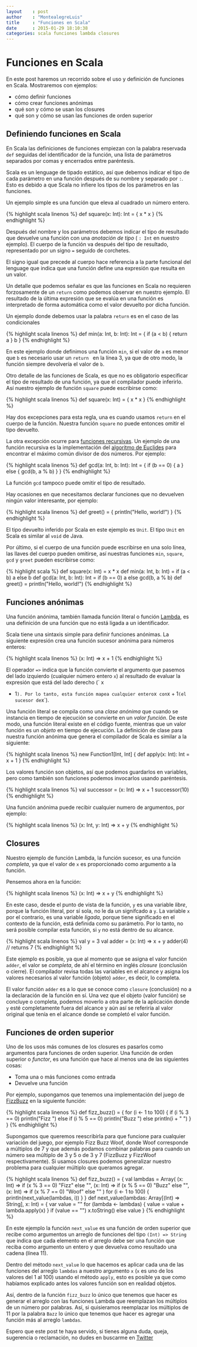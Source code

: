 ```yaml
---
layout    : post
author    : "MontealegreLuis"
title     : "Funciones en Scala"
date      : 2015-01-29 18:10:38
categories: scala funciones lambda closures
---
```


# Funciones en Scala

En este post haremos un recorrido sobre el uso y definición de funciones en Scala. Mostraremos
con ejemplos:

* cómo definir funciones
* cómo crear funciones anónimas
* qué son y cómo se usan los closures
* qué son y cómo se usan las funciones de orden superior

## Definiendo funciones en Scala

En Scala las definiciones de funciones empiezan con la palabra reservada `def` seguidas del
identificador de la función, una lista de parámetros separados por comas y encerrados entre
paréntesis.

Scala  es un lenguage de tipado estático, así que debemos indicar el tipo de cada parámetro en
una función después de su nombre  y separado por `:`. Esto es debido a que Scala no infiere los
tipos de  los parámetros en las funciones.

Un ejemplo simple es una función que eleva al cuadrado un número entero.

{% highlight scala linenos %}
def square(x: Int): Int = {
  x * x
}
{% endhighlight %}

Después del nombre  y los parámetros debemos indicar el tipo de resultado que devuelve  una
función con una *anotación de tipo* ( `: Int` en nuestro ejemplo). El cuerpo de la función va
después del tipo de resultado, representado por un signo `=` seguido de corchetes.

El signo igual que precede al cuerpo hace referencia a la parte funcional del lenguage que indica
que una función define una expresión que resulta en un valor.

Un detalle que podemos señalar es que las funciones en Scala no requieren forzosamente de un
`return` como podemos observar en nuestro ejemplo. El resultado de la última expresión que se
evalúa en una función es interpretado de forma automática como el valor devuelto por dicha
función.

Un ejemplo donde debemos usar la palabra `return` es en el caso de las condicionales

{% highlight scala linenos %}
def min(a: Int, b: Int): Int = {
  if (a < b) {
    return a
  }
  b
}
{% endhighlight %}

En este ejemplo donde definimos una función `min`, si el valor de `a` es menor que `b` es
necesario usar un `return ` en la línea 3, ya que de otro modo, la función siempre devolvería el
valor de `b`.

Otro detalle de las funciones de Scala,  es que no es obligatorio especificar el tipo de resultado
de una función, ya que el compilador puede inferirlo.  Así nuestro ejemplo de función `square`
puede escribirse como:

{% highlight scala linenos %}
def square(x: Int) = {
  x * x
}
{% endhighlight %}

Hay dos excepciones para esta regla,  una es cuando usamos `return` en el cuerpo de la función.
Nuestra función `square` no puede entonces omitir el tipo devuelto.

La otra excepción ocurre para [funciones recursivas][1]. Un ejemplo de una función recursiva es
la implementación del [algoritmo de Euclides][2] para encontrar el máximo común divisor de dos
números. Por ejemplo:

{% highlight scala linenos %}
def gcd(a: Int, b: Int): Int = {
  if (b == 0) {
    a
  } else {
    gcd(b, a % b)
  }
}
{% endhighlight %}

La función `gcd` tampoco puede omitir el tipo de resultado.

Hay ocasiones en que necesitamos declarar funciones que no devuelven ningún valor interesante, por ejemplo:

{% highlight scala linenos %}
def greet() = {
  println("Hello, world!")
}
{% endhighlight %}

El tipo devuelto inferido por Scala en este ejemplo es `Unit`. El tipo `Unit` en Scala es similar al
`void` de Java.

Por último, si el cuerpo de una función puede escribirse en una solo línea, las llaves del cuerpo
pueden omitirse, así nuestras funciones `min`, `square`, `gcd` y `greet` pueden escribirse como:

{% highlight scala %}
def square(x: Int) =  x * x
def min(a: Int, b: Int) =  if (a < b) a else b
def gcd(a: Int, b: Int): Int = if (b == 0) a else gcd(b, a % b)
def greet() = println("Hello, world!")
{% endhighlight %}

## Funciones anónimas

Una función anónima, también llamada función literal o función [Lambda][3], es una definición
de una función que no está ligada a un identificador.

Scala tiene una sintaxis simple para definir funciones anónimas. La siguiente expresión crea una
función sucesor anónima para números enteros:

{% highlight scala linenos %}
(x: Int) => x + 1
{% endhighlight %}

El operador `=>` indica que la función convierte el argumento que pasemos del lado izquierdo
(cualquier número entero `x`) al resultado de evaluar la expresión que está del lado derecho (` x
+ 1` ). Por lo tanto, esta función mapea cualquier entero `x`  con `x + 1` (el sucesor de `x`).

Una función literal se compila como una *clase anónima* que cuando se instancia en tiempo de
ejecución se convierte en un *valor función*. De este modo, una función literal existe en el
código fuente, mientras que un valor función es un *objeto* en tiempo de ejecución. La
definición de clase para nuestra función anónima que genera el compilador de Scala es similar a
la siguiente:

{% highlight scala linenos %}
new Function1[Int, Int] {
  def apply(x: Int): Int = x + 1
}
{% endhighlight %}

Los valores función son objetos, así que podemos guardarlos en variables, pero como también
son funciones podemos invocarlos usando paréntesis.

{% highlight scala linenos %}
val successor = (x: Int) => x + 1
successor(10)
{% endhighlight %}

Una función anónima puede recibir cualquier numero de argumentos, por ejemplo:

{% highlight scala linenos %}
(x: Int, y: Int) => x + y
{% endhighlight %}

## Closures

Nuestro ejemplo de función Lambda, la función sucesor, es una función *completa*, ya que el
valor de  `x` es proporcionado como argumento a la función.

Pensemos ahora en la función:

{% highlight scala linenos %}
(x: Int) => x + y
{% endhighlight %}

En este caso, desde el punto de vista de la función, `y` es una variable *libre*, porque la función
literal, por sí sola, no le da un signifcado a `y`. La variable `x` por el contrario, es una variable
*ligada*, porque tiene significado en el  contexto de la función, está definida como su
parámetro. Por lo tanto, no será posible compilar esta función, si `y` no está dentro de su
alcance.

{% highlight scala linenos %}
val y = 3
val adder = (x: Int) => x + y
adder(4) // returns 7
{% endhighlight %}

Este ejemplo es posible, ya que al momento que se asigna el valor función `adder`, el valor se
*completa*, de ahí el término en inglés *closure* (conclusión o cierre). El compilador revisa
todas las variables en el alcance y asigna los valores necesarios al valor función (objeto) `adder`,
es decir, lo completa.

El valor función `adder` es a lo que se conoce como `closure` (conclusión) no a la declaración de
la función en sí. Una vez que el objeto (valor función) se concluye o completa, podemos moverlo
a otra parte de la aplicación donde `y` esté completamente fuera del alcance y aún así se referiría
al valor original que tenía en el alcance donde se completó el valor función.

## Funciones de orden superior

Uno de los usos más comunes de los closures es pasarlos como argumentos para funciones de
orden superior.  Una función de orden superior o *functor*, es una función que hace al menos
una de las siguientes cosas:

* Toma una o más funciones como entrada
* Devuelve una función

Por ejemplo, supongamos que tenemos una implementación del juego de [FizzBuzz][4] en la
siguiente función:

{% highlight scala linenos %}
def fizz_buzz() = {
  for (i <- 1 to 100) {
    if (i % 3 == 0) println("Fizz ")
    else if (i % 5 == 0) println("Buzz ")
    else println(i +  " ")
  }
}
{% endhighlight %}

Supongamos que queremos reescribirla para que funcione para cualquier variación del juego,
por ejemplo Fizz Buzz Woof, donde Woof corresponde a múltiplos de 7 y que además podamos
combinar palabras para cuando un número sea múltiplo de 3 y 5 o de 3 y 7 (FizzBuzz y FizzWoof
respectivamente). Si usamos closures podemos generalizar nuestro problema para cualquier
múltiplo que queramos agregar.

{% highlight scala linenos %}
def fizz_buzz() = {
  val lambdas = Array(
    (x: Int) => if (x % 3 == 0) "Fizz" else "",
    (x: Int) => if (x % 5 == 0) "Buzz" else "",
    (x: Int) => if (x % 7 == 0) "Woof" else ""
  )
  for (i <- 1 to 100) {
    println(next_value(lambdas, i))
  }
}
def next_value(lambdas: Array[(Int) => String], x: Int) = {
  var value = ""
  for (lambda <- lambdas) {
    value = value + lambda.apply(x)
  }
  if (value == "")  x.toString() else value
}
{% endhighlight %}

En este ejemplo la función `next_value` es una función de orden superior que recibe como
argumentos un arreglo de funciones del tipo `(Int) => String` que indica que cada elemento en el
arreglo debe ser una función que reciba como argumento un entero y que devuelva como
resultado una cadena (línea 11).

Dentro del método `next_value` lo que hacemos es aplicar cada una de las funciones del arreglo
`lambdas` a nuestro argumento `x` (`x` es uno de los valores del 1 al 100) usando el método
`apply`, esto es posible ya que como habíamos explicado antes los valores función son en
realidad objetos.

Así, dentro de la función `fizz_buzz` lo único que tenemos que hacer es generar el arreglo con las
funciones Lambda que reemplazan los múltiplos de un número por palabras. Así, si quisieramos
reemplazar los múltiplos de 11 por la palabra `Bazz` lo único que tenemos que hacer es agregar
una función más al arreglo `lambdas`.

Espero que este post te haya servido, si tienes alguna duda, queja, sugerencia o reclamación, no
dudes en buscarme en [Twitter][5]

[1]: http://en.wikipedia.org/wiki/Recursion_%28computer_science%29
[2]: http://en.wikipedia.org/wiki/Euclidean_algorithm
[3]: http://en.wikipedia.org/wiki/Lambda_calculus
[4]: http://en.wikipedia.org/wiki/Fizz_buzz
[5]: https://twitter.com/MontealegreLuis

